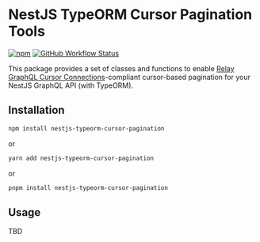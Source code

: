 # NestJS TypeORM Cursor Pagination Tools

[![npm](https://img.shields.io/npm/v/@adamwdennis/nestjs-typeorm-cursor-pagination)](https://www.npmjs.com/package/@adamwdennis/nestjs-typeorm-cursor-pagination)
[![GitHub Workflow Status](https://img.shields.io/github/workflow/status/@adamwdennis/nestjs-api-dx/CI)](https://img.shields.io/github/workflow/status/@adamwdennis/nestjs-api-dx/CI)

This package provides a set of classes and functions to enable [Relay GraphQL Cursor Connections](https://relay.dev/graphql/connections.htm)-compliant cursor-based pagination for your NestJS GraphQL API (with TypeORM).

## Installation

```bash
npm install nestjs-typeorm-cursor-pagination
```

or

```bash
yarn add nestjs-typeorm-cursor-pagination
```

or

```bash
pnpm install nestjs-typeorm-cursor-pagination
```

## Usage

TBD
